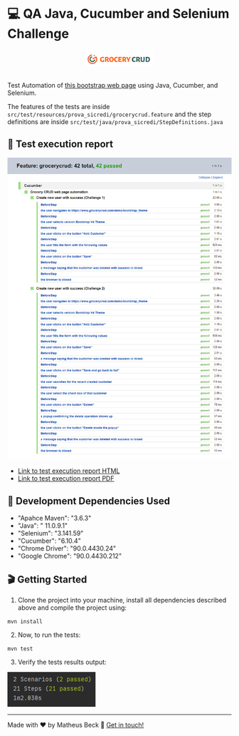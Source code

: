 # 💻 QA Java, Cucumber and Selenium Challenge

<div align="center">
  <img alt="grocerycrud logo" width="30%" src="grocerycrud-cover.png">
</div>
<br>

Test Automation of [this bootstrap web page](https://www.grocerycrud.com/demo/bootstrap_theme) using Java, Cucumber, and Selenium.

The features of the tests are inside `src/test/resources/prova_sicredi/grocerycrud.feature` and the step definitions are inside `src/test/java/prova_sicredi/StepDefinitions.java`

## 📅 Test execution report
![Cucumber report](cucumber_report.png)
- [Link to test execution report HTML](Test_Results_Feature__grocerycrud.html)
- [Link to test execution report PDF](Test_Results_Feature_grocerycrud.pdf)

## 💾 Development Dependencies Used

- "Apahce Maven": "3.6.3"
- "Java":  " 11.0.9.1"
- "Selenium": "3.141.59"
- "Cucumber": "6.10.4"
- "Chrome Driver": "90.0.4430.24"
- "Google Chrome": "90.0.4430.212"

## 🎬 Getting Started

1. Clone the project into your machine, install all dependencies described above and compile the project using:

```console
mvn install
```

2. Now, to run the tests:

```console
mvn test
```

3. Verify the tests results output:

![Test results output](test_results.png)

---

Made with ❤️ by Matheus Beck 👋 [Get in touch!](https://www.linkedin.com/in/matheus-beck/)
